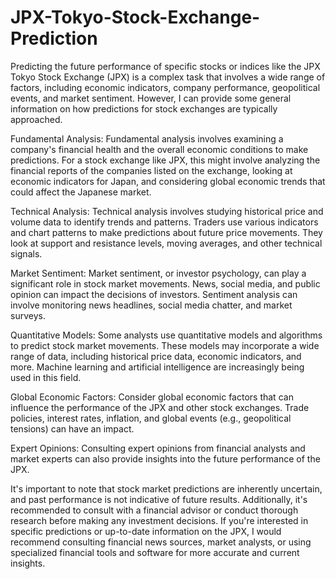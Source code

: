 # JPX-Tokyo-Stock-Exchange-Prediction
Predicting the future performance of specific stocks or indices like the JPX Tokyo Stock Exchange (JPX) is a complex task that involves a wide range of factors, including economic indicators, company performance, geopolitical events, and market sentiment. However, I can provide some general information on how predictions for stock exchanges are typically approached.

Fundamental Analysis: Fundamental analysis involves examining a company's financial health and the overall economic conditions to make predictions. For a stock exchange like JPX, this might involve analyzing the financial reports of the companies listed on the exchange, looking at economic indicators for Japan, and considering global economic trends that could affect the Japanese market.

Technical Analysis: Technical analysis involves studying historical price and volume data to identify trends and patterns. Traders use various indicators and chart patterns to make predictions about future price movements. They look at support and resistance levels, moving averages, and other technical signals.

Market Sentiment: Market sentiment, or investor psychology, can play a significant role in stock market movements. News, social media, and public opinion can impact the decisions of investors. Sentiment analysis can involve monitoring news headlines, social media chatter, and market surveys.

Quantitative Models: Some analysts use quantitative models and algorithms to predict stock market movements. These models may incorporate a wide range of data, including historical price data, economic indicators, and more. Machine learning and artificial intelligence are increasingly being used in this field.

Global Economic Factors: Consider global economic factors that can influence the performance of the JPX and other stock exchanges. Trade policies, interest rates, inflation, and global events (e.g., geopolitical tensions) can have an impact.

Expert Opinions: Consulting expert opinions from financial analysts and market experts can also provide insights into the future performance of the JPX.

It's important to note that stock market predictions are inherently uncertain, and past performance is not indicative of future results. Additionally, it's recommended to consult with a financial advisor or conduct thorough research before making any investment decisions. If you're interested in specific predictions or up-to-date information on the JPX, I would recommend consulting financial news sources, market analysts, or using specialized financial tools and software for more accurate and current insights.





